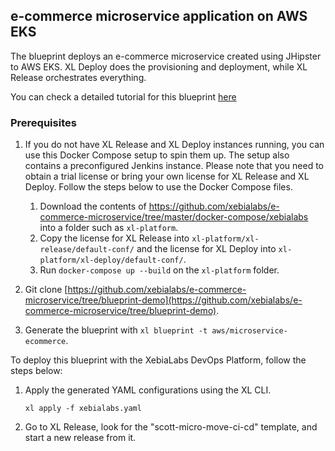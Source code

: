 ## e-commerce microservice application on AWS EKS

The blueprint deploys an e-commerce microservice created using JHipster to AWS EKS.
XL Deploy does the provisioning and deployment, while XL Release orchestrates everything.

You can check a detailed tutorial for this blueprint [here](https://docs.xebialabs.com/xl-platform/how-to/deploy-to-aws-using-blueprints.html)

### Prerequisites

1. If you do not have XL Release and XL Deploy instances running, you can use this Docker Compose setup to spin them up. The setup also contains a preconfigured Jenkins instance.
Please note that you need to obtain a trial license or bring your own license for XL Release and XL Deploy. Follow the steps below to use the Docker Compose files.

    1. Download the contents of https://github.com/xebialabs/e-commerce-microservice/tree/master/docker-compose/xebialabs into a folder such as `xl-platform`.
    2. Copy the license for XL Release into `xl-platform/xl-release/default-conf/` and the license for XL Deploy into `xl-platform/xl-deploy/default-conf/`.
    3. Run `docker-compose up --build` on the `xl-platform` folder.

2. Git clone [https://github.com/xebialabs/e-commerce-microservice/tree/blueprint-demo](https://github.com/xebialabs/e-commerce-microservice/tree/blueprint-demo).
3. Generate the blueprint with `xl blueprint -t aws/microservice-ecommerce`.


To deploy this blueprint with the XebiaLabs DevOps Platform, follow the steps below:

1. Apply the generated YAML configurations using the XL CLI.

    ```
    xl apply -f xebialabs.yaml
    ```

2. Go to XL Release, look for the "scott-micro-move-ci-cd" template, and start a new release from it.